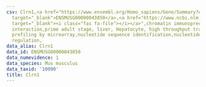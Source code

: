 ```yaml
---
csv: Clrn1,<a href="https://www.ensembl.org/Homo_sapiens/Gene/Summary?db=core;g=ENSMUSG00000043850"
  target="_blank">ENSMUSG00000043850</a>,<a href="https://www.ncbi.nlm.nih.gov/pubmed/23834426"
  target="_blank"><i class="fas fa-file"></i></a>",chromatin immunoprecipitation assay,direct
  interaction,prime adult stage, liver, Hepatocyte, high throughput transcription
  profiling by microarray,nucleotide sequence identification,nucleotide sequence identification,transcriptional
  regulation,
data_alias: Clrn1
data_id: ENSMUSG00000043850
data_numevidence: 1
data_species: Mus musculus
data_taxid: '10090'
title: Clrn1
---
```

